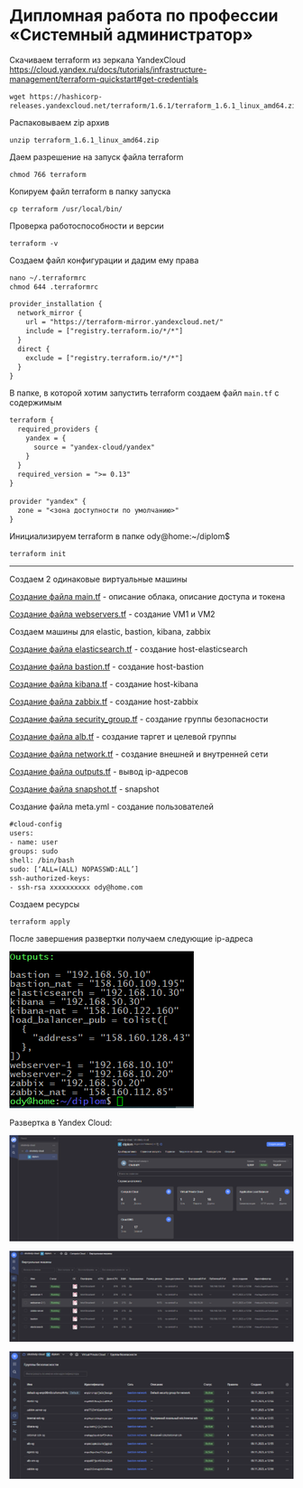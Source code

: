 # Дипломная работа по профессии «Системный администратор»

Скачиваем terraform из зеркала YandexCloud https://cloud.yandex.ru/docs/tutorials/infrastructure-management/terraform-quickstart#get-credentials

```
wget https://hashicorp-releases.yandexcloud.net/terraform/1.6.1/terraform_1.6.1_linux_amd64.zip
```

Распаковываем zip архив

```
unzip terraform_1.6.1_linux_amd64.zip
```

Даем разрешение на запуск файла terraform

```
chmod 766 terraform
```

Копируем файл terraform в папку запуска

```
cp terraform /usr/local/bin/
```

Проверка работоспособности и версии

```
terraform -v
```

Создаем файл конфигурации и дадим ему права

```
nano ~/.terraformrc
chmod 644 .terraformrc
```

```
provider_installation {
  network_mirror {
    url = "https://terraform-mirror.yandexcloud.net/"
    include = ["registry.terraform.io/*/*"]
  }
  direct {
    exclude = ["registry.terraform.io/*/*"]
  }
}
```

В папке, в которой хотим запустить terraform создаем файл `main.tf` с содержимым

```
terraform {
  required_providers {
    yandex = {
      source = "yandex-cloud/yandex"
    }
  }
  required_version = ">= 0.13"
}

provider "yandex" {
  zone = "<зона доступности по умолчанию>"
}
```

Инициализируем terraform в папке ody@home:~/diplom$

```
terraform init
```

---

Создаем 2 одинаковые виртуальные машины

[Создание файла main.tf](https://github.com/OhotinDY/sys-diplom/blob/main/terraform/main.tf) - описание облака, описание доступа и токена

[Создание файла webservers.tf](https://github.com/OhotinDY/sys-diplom/blob/main/terraform/webservers.tf) - создание VM1 и VM2

Создаем машины для elastic, bastion, kibana, zabbix

[Создание файла elasticsearch.tf](https://github.com/OhotinDY/sys-diplom/blob/main/terraform/elasticsearch.tf) - создание host-elasticsearch

[Создание файла bastion.tf](https://github.com/OhotinDY/sys-diplom/blob/main/terraform/bastion.tf) - создание host-bastion

[Создание файла kibana.tf](https://github.com/OhotinDY/sys-diplom/blob/main/terraform/kibana.tf) - создание host-kibana

[Создание файла zabbix.tf](https://github.com/OhotinDY/sys-diplom/blob/main/terraform/zabbix.tf) - создание host-zabbix

[Создание файла security_group.tf](https://github.com/OhotinDY/sys-diplom/blob/main/terraform/security_group.tf) - создание группы безопасности

[Создание файла alb.tf](https://github.com/OhotinDY/sys-diplom/blob/main/terraform/alb.tf) - создание таргет и целевой группы 

[Создание файла network.tf](https://github.com/OhotinDY/sys-diplom/blob/main/terraform/network.tf) - создание внешней и внутренней сети

[Создание файла outputs.tf](https://github.com/OhotinDY/sys-diplom/blob/main/terraform/outputs.tf) - вывод ip-адресов

[Создание файла snapshot.tf](https://github.com/OhotinDY/sys-diplom/blob/main/terraform/snapshot.tf) - snapshot

Создание файла meta.yml - создание пользователей

```
#cloud-config
users:
- name: user
groups: sudo
shell: /bin/bash
sudo: [‘ALL=(ALL) NOPASSWD:ALL’]
ssh-authorized-keys:
- ssh-rsa xxxxxxxxxx ody@home.com
```

Создаем ресурсы

```
terraform apply
```

После завершения развертки получаем следующие ip-адреса

![ip](https://github.com/OhotinDY/sys-diplom/blob/main/img/1_ip.png)

Развертка в Yandex Cloud: 

![yc](https://github.com/OhotinDY/sys-diplom/blob/main/img/2_YCmain.png)

![yc](https://github.com/OhotinDY/sys-diplom/blob/main/img/3_YC_VM.png)

![yc](https://github.com/OhotinDY/sys-diplom/blob/main/img/4_YC_grsec.png)


